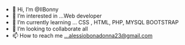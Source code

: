 - 👋 Hi, I’m @IlBonny
- 👀 I’m interested in ...Web developer
- 🌱 I’m currently learning ... CSS , HTML, PHP, MYSQL BOOTSTRAP
- 💞️ I’m looking to collaborate all 
- 📫 How to reach me ...alessiobonadonna23@gmail.com

<!---
IlBonnyKing/IlBonnyKing is a ✨ special ✨ repository because its `README.md` (this file) appears on your GitHub profile.
You can click the Preview link to take a look at your changes.
--->
